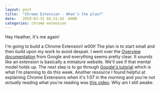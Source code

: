 ```yaml
---
layout: post
title:  "Chrome Extension - What's the plan?"
date:   2019-03-31 02:21:42 -0400
categories: chrome extension
---
```

Hey Heather, it's me again!

I'm going to build a Chrome Extension! w00t! The plan is to start small and then
build upon my work to avoid despair. I went over the [Overview
documentation][google-overview] from Google and everything seems pretty clear.
It sounds like an extension is basically a miniature website. We'll see if that
mental model holds up. The next step is to go through [Google's
tutorial][google-tutorial] which is what I'm planning to do this week. Another
resource I found helpful at explaining Chrome Extensions when it's 1:07 in the
morning and you're not _actually_ reading what you're reading was [this
video][video-overview]. Why am I still awake.

[google-overview]: https://developer.chrome.com/extensions/overview
[google-tutorial]: https://developer.chrome.com/extensions/getstarted
[video-overview]: https://www.youtube.com/watch?v=uh84Asy2W4s
